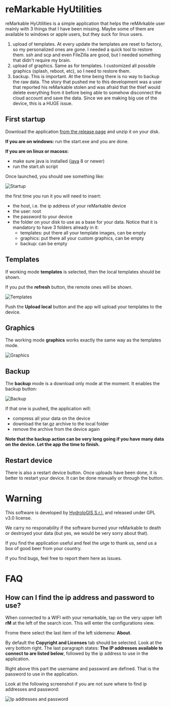 # reMarkable HyUtilities

reMarkable HyUtilities is a simple application that helps the reMArkable user 
mainly with 3 things that I have been missing. Maybe some of them
are available to windows or apple users, but they suck for linux users.

1. upload of templates. At every update the templates are reset to factory,
   so my personalized ones are gone. I needed a quick tool to restore them.
   ssh and scp and even FileZilla are good, but I needed something that 
   didn't require my brain.
2. upload of graphics. Same as for templates. I customized all possible 
   graphics (splash, reboot, etc), so I need to restore them.
3. backup. This is important. At the time being there is no way to backup 
   the raw data. The story that pushed me to this development was a user 
   that reported his reMarkable stolen and was afraid that the thief would 
   delete everything from it before being able to somehow disconnect the 
   cloud account and save the data. Since we are making big use of the device, 
   this is a HUGE issue.

## First startup

Download the application [from the release page](https://github.com/moovida/remarkable-hyutilities/releases)
and unzip it on your disk.

**If you are on windows:** run the start.exe and you are done.

**If you are on linux or macosx:**

* make sure java is installed ([java](https://java.com/en/download/help/download_options.xml) 8 or newer)
* run the start.sh script

Once launched, you should see something like:

![Startup](images/01_startup.png)

the first time you run it you will need to insert:

* the host, i.e. the ip address of your reMarkable device
* the user: root
* the password to your device
* the folder on your disk to use as a base for your data. Notice that it is mandatory to have 3 folders already in it:
  - templates: put there all your template images, can be empty
  - graphics: put there all your custom graphics, can be empty
  - backup: can be empty

## Templates 

If working mode **templates** is selected, then the local templates should be shown.

If you put the **refresh** button, the remote ones will be shown.

![Templates](images/02_refresh_remote.png)

Push the **Upload local** button and the app will upload your templates to the device.

## Graphics

The working mode **graphics** works exactly the same way as the templates mode.

![Graphics](images/03_graphics.png)

## Backup

The **backup** mode is a download only mode at the moment. It enables the backup button:

![Backup](images/04_backup.png)

If that one is pushed, the application will:

* compress all your data on the device 
* download the tar.gz archive to the local folder
* remove the archive from the device again


**Note that the backup action can be very long going if you have many data on the device. Let the app the time to finish.**

## Restart device

There is also a restart device button. Once uploads have been done, it is better to restart your device. 
It can be done manually or through the button.

# Warning

This software is developed by [HydroloGIS S.r.l.](http://www.hydrologis.com) and released under GPL v3.0 license.

We carry no responability if the software burned your reMarkable to death or destroyed your data (but yes, we would be very sorry about that).

If you find the application useful and feel the urge to thank us, send us a box of good beer from your country.

If you find bugs, feel free to report them here as issues.


# FAQ

## How can I find the ip address and password to use?

When connected to a WIFI with your remarkable, tap on the very upper left **rM** at the left 
of the search icon. This will enter the configurations view.

Frome there select the last item of the left sidemenu: **About**. 

By default the **Copyright and Licenses** tab should be selected. Look at the very bottom right. The last paragraph
states: **The IP addresses available to connect to are listed below**, followed by the ip address to use in the 
application.

Right above this part the username and password are defined. That is the password to use in the application.

Look at the following screenshot if you are not sure where to find ip addresses and password:

![Ip addresses and password](images/05_pwd.png)








